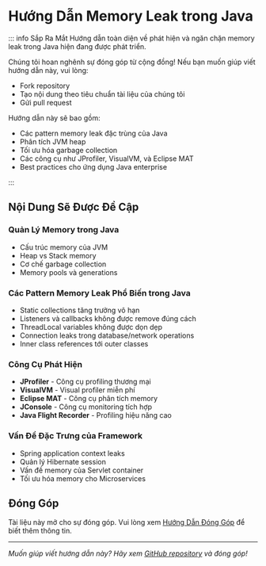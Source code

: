 # Hướng Dẫn Memory Leak trong Java

::: info Sắp Ra Mắt
Hướng dẫn toàn diện về phát hiện và ngăn chặn memory leak trong Java hiện đang được phát triển.

Chúng tôi hoan nghênh sự đóng góp từ cộng đồng! Nếu bạn muốn giúp viết hướng dẫn này, vui lòng:

- Fork repository
- Tạo nội dung theo tiêu chuẩn tài liệu của chúng tôi
- Gửi pull request

Hướng dẫn này sẽ bao gồm:

- Các pattern memory leak đặc trùng của Java
- Phân tích JVM heap
- Tối ưu hóa garbage collection
- Các công cụ như JProfiler, VisualVM, và Eclipse MAT
- Best practices cho ứng dụng Java enterprise

:::

## Nội Dung Sẽ Được Đề Cập

### Quản Lý Memory trong Java

- Cấu trúc memory của JVM
- Heap vs Stack memory
- Cơ chế garbage collection
- Memory pools và generations

### Các Pattern Memory Leak Phổ Biến trong Java

- Static collections tăng trưởng vô hạn
- Listeners và callbacks không được remove đúng cách
- ThreadLocal variables không được dọn dẹp
- Connection leaks trong database/network operations
- Inner class references tới outer classes

### Công Cụ Phát Hiện

- **JProfiler** - Công cụ profiling thương mại
- **VisualVM** - Visual profiler miễn phí
- **Eclipse MAT** - Công cụ phân tích memory
- **JConsole** - Công cụ monitoring tích hợp
- **Java Flight Recorder** - Profiling hiệu năng cao

### Vấn Đề Đặc Trưng của Framework

- Spring application context leaks
- Quản lý Hibernate session
- Vấn đề memory của Servlet container
- Tối ưu hóa memory cho Microservices

## Đóng Góp

Tài liệu này mở cho sự đóng góp. Vui lòng xem [Hướng Dẫn Đóng Góp](https://github.com/lamngockhuong/memory-leak/blob/main/CONTRIBUTING.md) để biết thêm thông tin.

---

*Muốn giúp viết hướng dẫn này? Hãy xem [GitHub repository](https://github.com/lamngockhuong/memory-leak) và đóng góp!*
